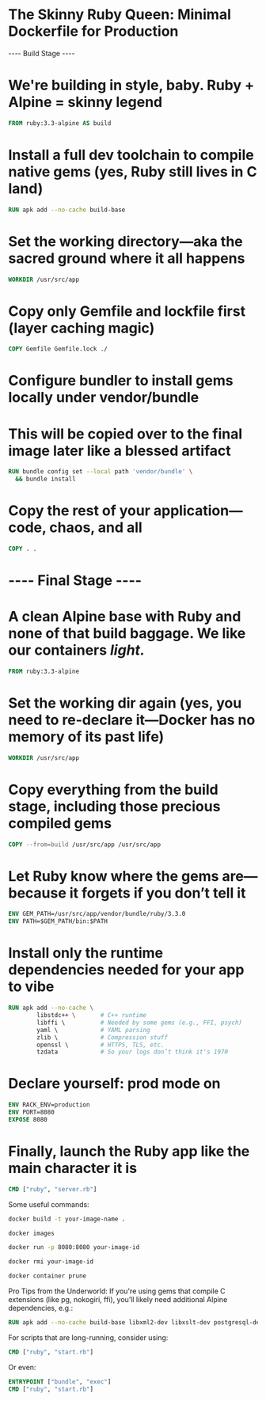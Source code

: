 ﻿# The Skinny Ruby Queen: Minimal Dockerfile for Production


---- Build Stage ----
# We're building in style, baby. Ruby + Alpine = skinny legend
```Dockerfile
FROM ruby:3.3-alpine AS build
```

# Install a full dev toolchain to compile native gems (yes, Ruby still lives in C land)
```Dockerfile
RUN apk add --no-cache build-base
```

# Set the working directory—aka the sacred ground where it all happens
```Dockerfile
WORKDIR /usr/src/app
```

# Copy only Gemfile and lockfile first (layer caching magic)
```Dockerfile
COPY Gemfile Gemfile.lock ./
```

# Configure bundler to install gems locally under vendor/bundle
# This will be copied over to the final image later like a blessed artifact
```Dockerfile
RUN bundle config set --local path 'vendor/bundle' \
  && bundle install
```

# Copy the rest of your application—code, chaos, and all
```Dockerfile
COPY . .
```


# ---- Final Stage ----
# A clean Alpine base with Ruby and none of that build baggage. We like our containers *light.*
```Dockerfile
FROM ruby:3.3-alpine
```

# Set the working dir again (yes, you need to re-declare it—Docker has no memory of its past life)
```Dockerfile
WORKDIR /usr/src/app
```

# Copy everything from the build stage, including those precious compiled gems
```Dockerfile
COPY --from=build /usr/src/app /usr/src/app
```

# Let Ruby know where the gems are—because it forgets if you don’t tell it
```Dockerfile
ENV GEM_PATH=/usr/src/app/vendor/bundle/ruby/3.3.0
ENV PATH=$GEM_PATH/bin:$PATH
```

# Install only the runtime dependencies needed for your app to vibe
```Dockerfile
RUN apk add --no-cache \
        libstdc++ \       # C++ runtime
        libffi \          # Needed by some gems (e.g., FFI, psych)
        yaml \            # YAML parsing
        zlib \            # Compression stuff
        openssl \         # HTTPS, TLS, etc.
        tzdata            # So your logs don’t think it's 1970
```

# Declare yourself: prod mode on
```Dockerfile
ENV RACK_ENV=production
ENV PORT=8080
EXPOSE 8080
```

# Finally, launch the Ruby app like the main character it is
```Dockerfile
CMD ["ruby", "server.rb"]
```

Some useful commands:

```bash
docker build -t your-image-name .

docker images

docker run -p 8080:8080 your-image-id

docker rmi your-image-id

docker container prune
```

Pro Tips from the Underworld:
If you're using gems that compile C extensions (like pg, nokogiri, ffi), you’ll likely need additional Alpine dependencies, e.g.:

```Dockerfile
RUN apk add --no-cache build-base libxml2-dev libxslt-dev postgresql-dev
```

For scripts that are long-running, consider using:

```Dockerfile
CMD ["ruby", "start.rb"]
```

Or even:
```Dockerfile
ENTRYPOINT ["bundle", "exec"]
CMD ["ruby", "start.rb"]
```
